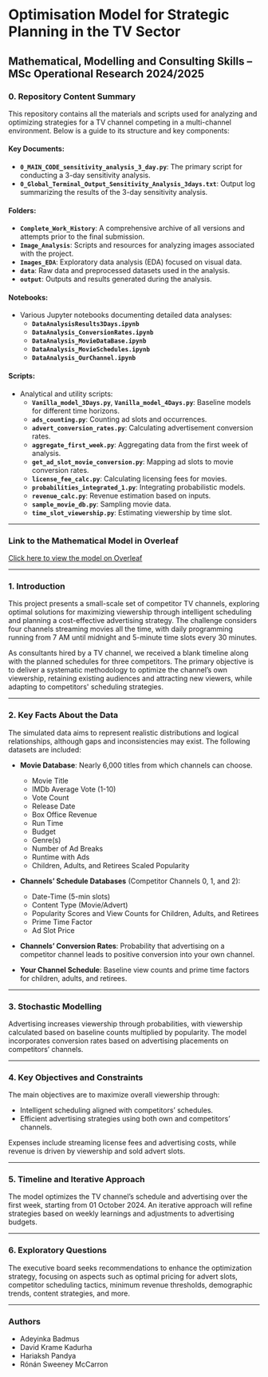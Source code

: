 # Optimisation Model for Strategic Planning in the TV Sector

## Mathematical, Modelling and Consulting Skills – MSc Operational Research 2024/2025

### 0. Repository Content Summary

This repository contains all the materials and scripts used for analyzing and optimizing strategies for a TV channel competing in a multi-channel environment. Below is a guide to its structure and key components:

#### **Key Documents**:
- **`0_MAIN_CODE_sensitivity_analysis_3_day.py`**: The primary script for conducting a 3-day sensitivity analysis.
- **`0_Global_Terminal_Output_Sensitivity_Analysis_3days.txt`**: Output log summarizing the results of the 3-day sensitivity analysis.

#### **Folders**:
- **`Complete_Work_History`**: A comprehensive archive of all versions and attempts prior to the final submission.
- **`Image_Analysis`**: Scripts and resources for analyzing images associated with the project.
- **`Images_EDA`**: Exploratory data analysis (EDA) focused on visual data.
- **`data`**: Raw data and preprocessed datasets used in the analysis.
- **`output`**: Outputs and results generated during the analysis.

#### **Notebooks**:
- Various Jupyter notebooks documenting detailed data analyses:
  - **`DataAnalysisResults3Days.ipynb`**
  - **`DataAnalysis_ConversionRates.ipynb`**
  - **`DataAnalysis_MovieDataBase.ipynb`**
  - **`DataAnalysis_MovieSchedules.ipynb`**
  - **`DataAnalysis_OurChannel.ipynb`**

#### **Scripts**:
- Analytical and utility scripts:
  - **`Vanilla_model_3Days.py`**, **`Vanilla_model_4Days.py`**: Baseline models for different time horizons.
  - **`ads_counting.py`**: Counting ad slots and occurrences.
  - **`advert_conversion_rates.py`**: Calculating advertisement conversion rates.
  - **`aggregate_first_week.py`**: Aggregating data from the first week of analysis.
  - **`get_ad_slot_movie_conversion.py`**: Mapping ad slots to movie conversion rates.
  - **`license_fee_calc.py`**: Calculating licensing fees for movies.
  - **`probabilities_integrated_1.py`**: Integrating probabilistic models.
  - **`revenue_calc.py`**: Revenue estimation based on inputs.
  - **`sample_movie_db.py`**: Sampling movie data.
  - **`time_slot_viewership.py`**: Estimating viewership by time slot.

---

### Link to the Mathematical Model in Overleaf

[Click here to view the model on Overleaf](https://www.overleaf.com/9631347139bgqygbhyzjjz#7ba809)

---

### 1. Introduction

This project presents a small-scale set of competitor TV channels, exploring optimal solutions for maximizing viewership through intelligent scheduling and planning a cost-effective advertising strategy. The challenge considers four channels streaming movies all the time, with daily programming running from 7 AM until midnight and 5-minute time slots every 30 minutes.

As consultants hired by a TV channel, we received a blank timeline along with the planned schedules for three competitors. The primary objective is to deliver a systematic methodology to optimize the channel’s own viewership, retaining existing audiences and attracting new viewers, while adapting to competitors' scheduling strategies.

---

### 2. Key Facts About the Data

The simulated data aims to represent realistic distributions and logical relationships, although gaps and inconsistencies may exist. The following datasets are included:

- **Movie Database**: Nearly 6,000 titles from which channels can choose.
  - Movie Title
  - IMDb Average Vote (1-10)
  - Vote Count
  - Release Date
  - Box Office Revenue
  - Run Time
  - Budget
  - Genre(s)
  - Number of Ad Breaks
  - Runtime with Ads
  - Children, Adults, and Retirees Scaled Popularity

- **Channels’ Schedule Databases** (Competitor Channels 0, 1, and 2): 
  - Date-Time (5-min slots)
  - Content Type (Movie/Advert)
  - Popularity Scores and View Counts for Children, Adults, and Retirees
  - Prime Time Factor
  - Ad Slot Price

- **Channels’ Conversion Rates**: Probability that advertising on a competitor channel leads to positive conversion into your own channel.

- **Your Channel Schedule**: Baseline view counts and prime time factors for children, adults, and retirees.

---

### 3. Stochastic Modelling

Advertising increases viewership through probabilities, with viewership calculated based on baseline counts multiplied by popularity. The model incorporates conversion rates based on advertising placements on competitors’ channels.

---

### 4. Key Objectives and Constraints

The main objectives are to maximize overall viewership through:
- Intelligent scheduling aligned with competitors’ schedules.
- Efficient advertising strategies using both own and competitors’ channels.

Expenses include streaming license fees and advertising costs, while revenue is driven by viewership and sold advert slots.

---

### 5. Timeline and Iterative Approach

The model optimizes the TV channel’s schedule and advertising over the first week, starting from 01 October 2024. An iterative approach will refine strategies based on weekly learnings and adjustments to advertising budgets.

---

### 6. Exploratory Questions

The executive board seeks recommendations to enhance the optimization strategy, focusing on aspects such as optimal pricing for advert slots, competitor scheduling tactics, minimum revenue thresholds, demographic trends, content strategies, and more.

---

### Authors
- Adeyinka Badmus
- David Krame Kadurha
- Hariaksh Pandya
- Rónán Sweeney McCarron
